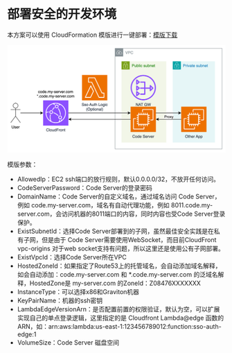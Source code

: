 # 部署安全的开发环境

本方案可以使用 CloudFormation 模版进行一键部署：[模版下载](https://raw.githubusercontent.com/tansoft/aws-useful-code/refs/heads/main/secure-dev-env/cloudformation.yaml)

![架构图](architecture.png)

模版参数：

* AllowedIp：EC2 ssh端口的放行规则，默认0.0.0.0/32，不放开任何访问。
* CodeServerPassword：Code Server的登录密码
* DomainName：Code Server的自定义域名，通过域名访问 Code Server，例如 code.my-server.com，域名有自动代理功能，例如 8011.code.my-server.com，会访问机器的8011端口的内容，同时内容也受Code Server登录保护。
* ExistSubnetId：选择Code Server部署到的子网，虽然最佳安全实践是在私有子网，但是由于 Code Server需要使用WebSocket，而目前CloudFront vpc-origins 对于web socket支持有问题，所以这里还是使用公有子网部署。
* ExistVpcId：选择Code Server所在VPC
* HostedZoneId：如果指定了Route53上的托管域名，会自动添加域名解释，如会自动添加：code.my-server.com 和 *.code.my-server.com 的泛域名解释，HostedZone是 my-server.com 的ZoneId：Z08476XXXXXXX
* InstanceType：可以选择x86和Graviton机器
* KeyPairName：机器的ssh密钥
* LambdaEdgeVersionArn：是否配置前置的权限验证，默认为空，可以扩展实现自己的单点登录逻辑，这里指定的是 Cloudfront Lambda@edge 函数的ARN，如：arn:aws:lambda:us-east-1:123456789012:function:sso-auth-edge:1
* VolumeSize：Code Server 磁盘空间
